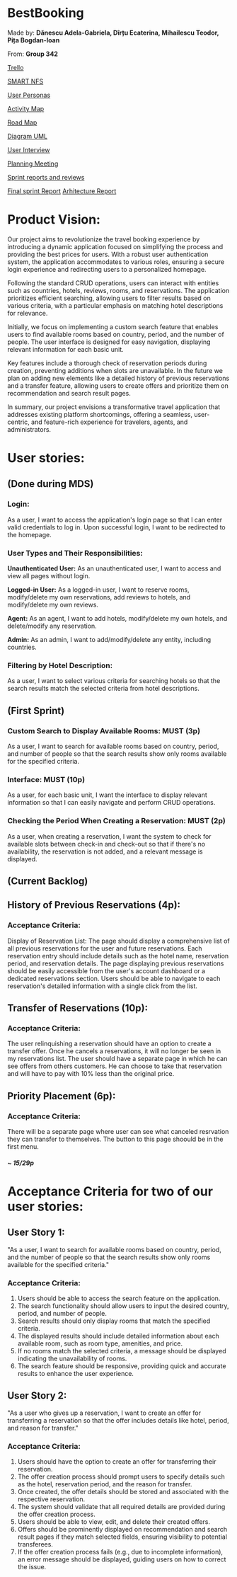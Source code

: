 # BestBooking

Made by: **Dănescu Adela-Gabriela, Dîrțu Ecaterina, Mihailescu Teodor, Pița Bogdan-Ioan**

From: **Group 342**

[Trello](https://trello.com/invite/mdsbestbooking/ATTI433e5f54374e851e879a648323e985b6BA271634)

[SMART NFS](https://docs.google.com/document/d/1xByb49eBQnMBz94uNoANoEqbmg6mDLFe02F-84nxcWI/edit)

[User Personas](https://docs.google.com/document/d/1BpeaZb_QCSZPDt4h1vrn6ZAyx8Gbgn7XpYFCS03gpNY/edit?usp=sharing)

[Activity Map](https://lucid.app/lucidspark/22f1f6e8-bd7c-44a7-b874-853064e3a1c8/edit?invitationId=inv_2659ac12-0d26-4252-8bbc-a9f0c9408594&page=0_0#)

[Road Map](https://www.canva.com/design/DAF1Qiry4K8/Tsjk5rRTyTlnzvs0VRAZLQ/edit?utm_content=DAF1Qiry4K8&utm_campaign=designshare&utm_medium=link2&utm_source=sharebutton)

[Diagram UML](https://drive.google.com/file/d/18PXyDElgSDRy9ncKxb538-3kkto0WEC3/view?usp=sharing)

[User Interview](https://unibucro0-my.sharepoint.com/personal/adela-gabriela_danescu_s_unibuc_ro/_layouts/15/stream.aspx?id=%2Fpersonal%2Fadela%2Dgabriela%5Fdanescu%5Fs%5Funibuc%5Fro%2FDocuments%2FRecordings%2FCall%20with%20Laura%20Ana%20Maria%20Basnaru%2D20240128%5F222917%2DMeeting%20Recording%2Emp4&ga=1&referrer=StreamWebApp%2EWeb&referrerScenario=AddressBarCopied%2Eview)

[Planning Meeting](https://drive.google.com/file/d/1lu-v9burYmhtu_Fwdzt6wu3OHVylujyt/view?usp=sharing)

[Sprint reports and reviews](https://docs.google.com/document/d/1Hfk6YoYyrojMJsy4BZZiFVsdXFabEpIcPVZbYs74BVw/edit?usp=sharing)

[Final sprint Report](https://docs.google.com/document/d/1lbGRCjJxu7_MuQyKIxSCtMsTtO7RSOSbfyVC0VdsVbk/edit?usp=sharing)
[Arhitecture Report](https://docs.google.com/document/d/1ImljVKXRCpTnBLK5hT6ADTON4jYtSUqk/edit?usp=sharing&ouid=111688225130206381124&rtpof=true&sd=true)

# Product Vision:

Our project aims to revolutionize the travel booking experience by introducing a dynamic application focused on simplifying the process and providing the best prices for users. 
With a robust user authentication system, the application accommodates to various roles, ensuring a secure login experience and redirecting users to a personalized homepage.

Following the standard CRUD operations, users can interact with entities such as countries, hotels, reviews, rooms, and reservations. 
The application prioritizes efficient searching, allowing users to filter results based on various criteria, with a particular emphasis on matching hotel descriptions for relevance.

Initially, we focus on implementing a custom search feature that enables users to find available rooms based on country, period, and the number of people. 
The user interface is designed for easy navigation, displaying relevant information for each basic unit.

Key features include a thorough check of reservation periods during creation, preventing additions when slots are unavailable. In the future we plan on adding new elements like a detailed history of previous reservations and a transfer feature, allowing users to create offers and prioritize them on recommendation and search result pages.

In summary, our project envisions a transformative travel application that addresses existing platform shortcomings, offering a seamless, user-centric, and feature-rich experience for travelers, agents, and administrators.

# User stories:

## (Done during MDS)

### Login:

   As a user, I want to access the application's login page so that I can enter valid credentials to log in. Upon successful login, I want to be redirected to the homepage.

### User Types and Their Responsibilities:

   **Unauthenticated User:**
   As an unauthenticated user, I want to access and view all pages without login.

   **Logged-in User:**
   As a logged-in user, I want to reserve rooms, modify/delete my own reservations, add reviews to hotels, and modify/delete my own reviews.

   **Agent:**
   As an agent, I want to add hotels, modify/delete my own hotels, and delete/modify any reservation.

   **Admin:**
   As an admin, I want to add/modify/delete any entity, including countries.


### Filtering by Hotel Description:

   As a user, I want to select various criteria for searching hotels so that the search results match the selected criteria from hotel descriptions.

## (First Sprint)

### Custom Search to Display Available Rooms: MUST (3p)

   As a user, I want to search for available rooms based on country, period, and number of people so that the search results show only rooms available for the specified criteria.

### Interface: MUST (10p)

   As a user, for each basic unit, I want the interface to display relevant information so that I can easily navigate and perform CRUD operations.

### Checking the Period When Creating a Reservation: MUST (2p)

   As a user, when creating a reservation, I want the system to check for available slots between check-in and check-out so that if there's no availability, the reservation is not added, and a relevant message is displayed.

## (Current Backlog)

## History of Previous Reservations (4p):
### Acceptance Criteria:
Display of Reservation List:
The page should display a comprehensive list of all previous reservations for the user and future reservations.
Each reservation entry should include details such as the hotel name, reservation period, and reservation details.
The page displaying previous reservations should be easily accessible from the user's account dashboard or a dedicated reservations section.
Users should be able to navigate to each reservation's detailed information with a single click from the list.

## Transfer of Reservations (10p):
### Acceptance Criteria:

The user relinquishing a reservation should have an option to create a transfer offer.
Once he cancels a reservations, it will no longer be seen in my reservations list.
The user should have a separate page in which he can see offers from others customers.
He can choose to take that reservation and will have to pay with 10% less than the original price.

## Priority Placement (6p):
### Acceptance Criteria:

There will be a separate page where user can see what canceled resrvation they can transfer to themselves.
The button to this page shoould be in the first menu.

##### ~ 15/29p


# Acceptance Criteria for two of our user stories:

## User Story 1:

"As a user, I want to search for available rooms based on country, period, and the number of people so that the search results show only rooms available for the specified criteria."

### Acceptance Criteria:

1. Users should be able to access the search feature on the application.
2. The search functionality should allow users to input the desired country, period, and number of people.
3. Search results should only display rooms that match the specified criteria.
4. The displayed results should include detailed information about each available room, such as room type, amenities, and price.
5. If no rooms match the selected criteria, a message should be displayed indicating the unavailability of rooms.
6. The search feature should be responsive, providing quick and accurate results to enhance the user experience.

## User Story 2:

"As a user who gives up a reservation, I want to create an offer for transferring a reservation so that the offer includes details like hotel, period, and reason for transfer."

### Acceptance Criteria:

1. Users should have the option to create an offer for transferring their reservation.
2. The offer creation process should prompt users to specify details such as the hotel, reservation period, and the reason for transfer.
3. Once created, the offer details should be stored and associated with the respective reservation.
4. The system should validate that all required details are provided during the offer creation process.
5. Users should be able to view, edit, and delete their created offers.
6. Offers should be prominently displayed on recommendation and search result pages if they match selected fields, ensuring visibility to potential transferees.
7. If the offer creation process fails (e.g., due to incomplete information), an error message should be displayed, guiding users on how to correct the issue.
